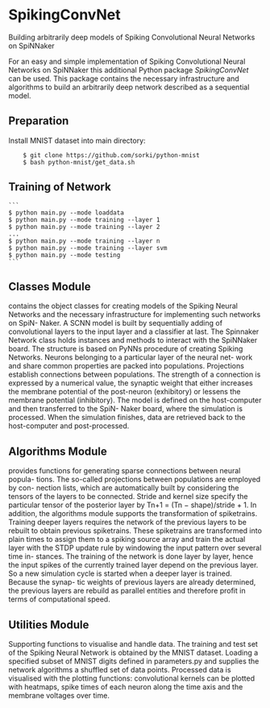# SpikingConvNet
Building arbitrarily deep models of Spiking Convolutional Neural
Networks on SpiNNaker

For an easy and simple implementation of Spiking Convolutional Neural Networks
on SpiNNaker this additional Python package *SpikingConvNet* can be used. This
package contains the necessary infrastructure and algorithms to build an
arbitrarily deep network described as a sequential model.

## Preparation

Install MNIST dataset into main directory:

  ```
      $ git clone https://github.com/sorki/python-mnist
      $ bash python-mnist/get_data.sh
  ```

## Training of Network

    ```
    $ python main.py --mode loaddata
    $ python main.py --mode training --layer 1
    $ python main.py --mode training --layer 2
    ...
    $ python main.py --mode training --layer n
    $ python main.py --mode training --layer svm
    $ python main.py --mode testing
    ```



## Classes Module

contains the object classes for creating models of the Spiking Neural Networks and the necessary infrastructure for implementing such networks on SpiN- Naker. A SCNN model is built by sequentially adding of convolutional layers to the input layer and a classifier at last.
The Spinnaker Network class holds instances and methods to interact with the SpiNNaker board. The structure is based on PyNNs procedure of creating Spiking Networks. Neurons belonging to a particular layer of the neural net- work and share common properties are packed into populations. Projections establish connections between populations. The strength of a connection is expressed by a numerical value, the synaptic weight that either increases the membrane potential of the post-neuron (exhibitory) or lessens the membrane potential (inhibitory).
The model is defined on the host-computer and then transferred to the SpiN- Naker board, where the simulation is processed. When the simulation finishes, data are retrieved back to the host-computer and post-processed.

## Algorithms Module

provides functions for generating sparse connections between neural popula- tions. The so-called projections between populations are employed by con- nection lists, which are automatically built by considering the tensors of the layers to be connected. Stride and kernel size specify the particular tensor of the posterior layer by Tn+1 = (Tn − shape)/stride + 1.
In addition, the algorithms module supports the transformation of spiketrains. Training deeper layers requires the network of the previous layers to be rebuilt to obtain previous spiketrains. These spiketrains are transformed into plain times to assign them to a spiking source array and train the actual layer with the STDP update rule by windowing the input pattern over several time in- stances. The training of the network is done layer by layer, hence the input spikes of the currently trained layer depend on the previous layer. So a new simulation cycle is started when a deeper layer is trained. Because the synap- tic weights of previous layers are already determined, the previous layers are rebuild as parallel entities and therefore profit in terms of computational speed.

## Utilities Module

Supporting functions to visualise and handle data. The training and test set of the Spiking Neural Network is obtained by the MNIST dataset. Loading a specified subset of MNIST digits defined in parameters.py and supplies the network algorithms a shuffled set of data points.
Processed data is visualised with the plotting functions: convolutional kernels can be plotted with heatmaps, spike times of each neuron along the time axis and the membrane voltages over time.
